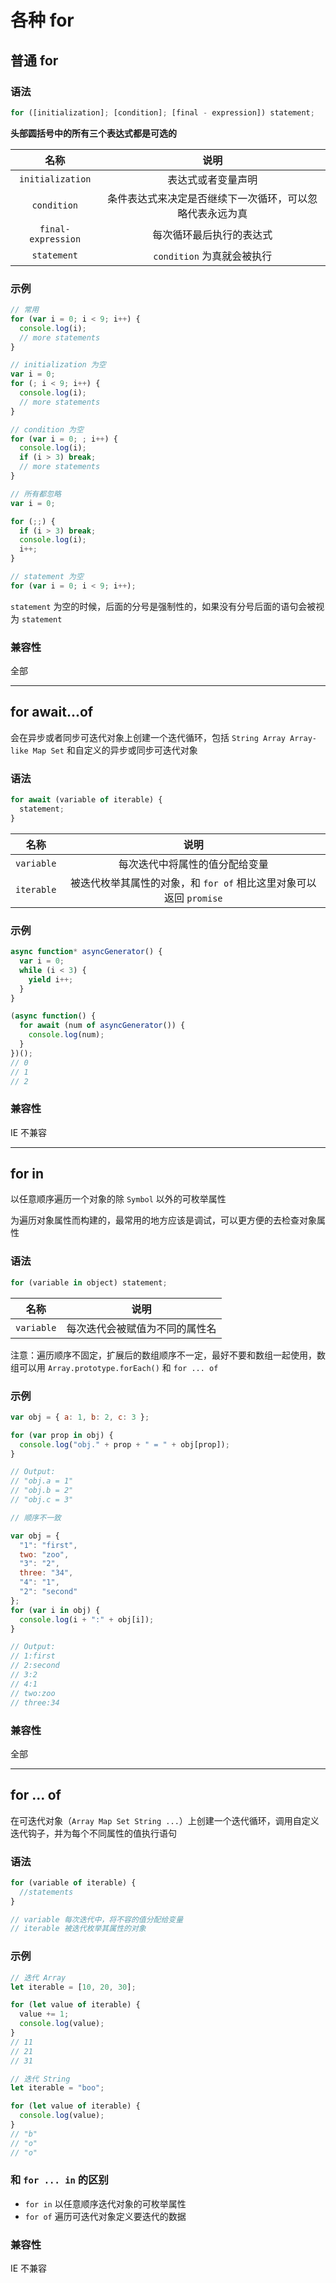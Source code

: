 # 各种 for

## 普通 for

### 语法

```js
for ([initialization]; [condition]; [final - expression]) statement;
```

**头部圆括号中的所有三个表达式都是可选的**

|        名称        |                           说明                           |
| :----------------: | :------------------------------------------------------: |
|  `initialization`  |                    表达式或者变量声明                    |
|    `condition`     | 条件表达式来决定是否继续下一次循环，可以忽略代表永远为真 |
| `final-expression` |                 每次循环最后执行的表达式                 |
|    `statement`     |                `condition` 为真就会被执行                |

### 示例

```js
// 常用
for (var i = 0; i < 9; i++) {
  console.log(i);
  // more statements
}

// initialization 为空
var i = 0;
for (; i < 9; i++) {
  console.log(i);
  // more statements
}

// condition 为空
for (var i = 0; ; i++) {
  console.log(i);
  if (i > 3) break;
  // more statements
}

// 所有都忽略
var i = 0;

for (;;) {
  if (i > 3) break;
  console.log(i);
  i++;
}

// statement 为空
for (var i = 0; i < 9; i++);
```

`statement` 为空的时候，后面的分号是强制性的，如果没有分号后面的语句会被视为 `statement`

### 兼容性

全部

---

## for await...of

会在异步或者同步可迭代对象上创建一个迭代循环，包括 `String Array Array-like Map Set` 和自定义的异步或同步可迭代对象

### 语法

```js
for await (variable of iterable) {
  statement;
}
```

|    名称    |                                说明                                |
| :--------: | :----------------------------------------------------------------: |
| `variable` |                   每次迭代中将属性的值分配给变量                   |
| `iterable` | 被迭代枚举其属性的对象，和 `for of` 相比这里对象可以返回 `promise` |

### 示例

```js
async function* asyncGenerator() {
  var i = 0;
  while (i < 3) {
    yield i++;
  }
}

(async function() {
  for await (num of asyncGenerator()) {
    console.log(num);
  }
})();
// 0
// 1
// 2
```

### 兼容性

IE 不兼容

---

## for in

以任意顺序遍历一个对象的除 `Symbol` 以外的可枚举属性

为遍历对象属性而构建的，最常用的地方应该是调试，可以更方便的去检查对象属性

### 语法

```js
for (variable in object) statement;
```

|    名称    |              说明              |
| :--------: | :----------------------------: |
| `variable` | 每次迭代会被赋值为不同的属性名 |

注意：遍历顺序不固定，扩展后的数组顺序不一定，最好不要和数组一起使用，数组可以用 `Array.prototype.forEach()` 和 `for ... of`

### 示例

```js
var obj = { a: 1, b: 2, c: 3 };

for (var prop in obj) {
  console.log("obj." + prop + " = " + obj[prop]);
}

// Output:
// "obj.a = 1"
// "obj.b = 2"
// "obj.c = 3"

// 顺序不一致

var obj = {
  "1": "first",
  two: "zoo",
  "3": "2",
  three: "34",
  "4": "1",
  "2": "second"
};
for (var i in obj) {
  console.log(i + ":" + obj[i]);
}

// Output:
// 1:first
// 2:second
// 3:2
// 4:1
// two:zoo
// three:34
```

### 兼容性

全部

---

## for ... of

在可迭代对象（`Array Map Set String ...`）上创建一个迭代循环，调用自定义迭代钩子，并为每个不同属性的值执行语句

### 语法

```js
for (variable of iterable) {
  //statements
}

// variable 每次迭代中，将不容的值分配给变量
// iterable 被迭代枚举其属性的对象
```

### 示例

```js
// 迭代 Array
let iterable = [10, 20, 30];

for (let value of iterable) {
  value += 1;
  console.log(value);
}
// 11
// 21
// 31

// 迭代 String
let iterable = "boo";

for (let value of iterable) {
  console.log(value);
}
// "b"
// "o"
// "o"
```

### 和 `for ... in` 的区别

- `for in` 以任意顺序迭代对象的可枚举属性
- `for of` 遍历可迭代对象定义要迭代的数据

### 兼容性

IE 不兼容
